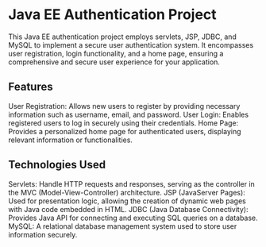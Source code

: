 # Java EE Authentication Project 

This Java EE authentication project employs servlets, JSP, JDBC, and MySQL to implement a secure user authentication system. It encompasses user registration, login functionality, and a home page, ensuring a comprehensive and secure user experience for your application.

## Features
User Registration: Allows new users to register by providing necessary information such as username, email, and password.
User Login: Enables registered users to log in securely using their credentials.
Home Page: Provides a personalized home page for authenticated users, displaying relevant information or functionalities.
## Technologies Used
Servlets: Handle HTTP requests and responses, serving as the controller in the MVC (Model-View-Controller) architecture.
JSP (JavaServer Pages): Used for presentation logic, allowing the creation of dynamic web pages with Java code embedded in HTML.
JDBC (Java Database Connectivity): Provides Java API for connecting and executing SQL queries on a database.
MySQL: A relational database management system used to store user information securely.
